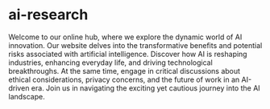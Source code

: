 # ai-research
Welcome to our online hub, where we explore the dynamic world of AI innovation. Our website delves into the transformative benefits and potential risks associated with artificial intelligence. Discover how AI is reshaping industries, enhancing everyday life, and driving technological breakthroughs. At the same time, engage in critical discussions about ethical considerations, privacy concerns, and the future of work in an AI-driven era. Join us in navigating the exciting yet cautious journey into the AI landscape.
